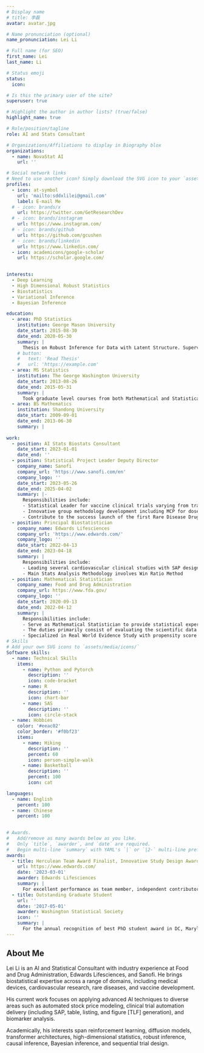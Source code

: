 ```yaml
---
# Display name
# title: 李磊
avatar: avatar.jpg

# Name pronunciation (optional)
name_pronunciation: Lei Li

# Full name (for SEO)
first_name: Lei 
last_name: Li

# Status emoji
status:
  icon: 

# Is this the primary user of the site?
superuser: true

# Highlight the author in author lists? (true/false)
highlight_name: true

# Role/position/tagline
role: AI and Stats Consultant

# Organizations/Affiliations to display in Biography blox
organizations:
  - name: NovaStat AI
    url: ''

# Social network links
# Need to use another icon? Simply download the SVG icon to your `assets/media/icons/` folder.
profiles:
  - icon: at-symbol
    url: 'mailto:sddxlilei@gmail.com'
    label: E-mail Me
  # - icon: brands/x
    url: https://twitter.com/GetResearchDev
  # - icon: brands/instagram
    url: https://www.instagram.com/
  # - icon: brands/github
    url: https://github.com/gcushen
  # - icon: brands/linkedin
    url: https://www.linkedin.com/
  - icon: academicons/google-scholar
    url: https://scholar.google.com/
  

interests:
  - Deep Learning
  - High Dimensional Robust Statistics
  - Biostatistics
  - Variational Inference
  - Bayesian Inference

education:
  - area: PhD Statistics
    institution: George Mason University
    date_start: 2015-08-30
    date_end: 2020-05-30
    summary: |
      Thesis on Robust Inference for Data with Latent Structure. Supervised by [Prof Anand N Vidyashankar](https://anandnv.squarespace.com/). Presented papers at statistical conferences such as JSM with the contributions being published in peer reviewed stats journals.
    # button:
    #   text: 'Read Thesis'
    #   url: 'https://example.com'
  - area: MS Statistics
    institution: The George Washington University
    date_start: 2013-08-26
    date_end: 2015-05-31
    summary: |
      Took graduate level courses from both Mathematical and Statistical Department
  - area: BS Mathematics
    institution: Shandong University
    date_start: 2009-09-01
    date_end: 2013-06-30
    summary: |
            
work:
  - position: AI Stats Biostats Consultant
    date_start: 2023-01-01
    date_end: ''
  - position: Statistical Project Leader Deputy Director 
    company_name: Sanofi
    company_url: 'https://www.sanofi.com/en'
    company_logo: ''
    date_start: 2023-05-26
    date_end: 2025-04-02
    summary: |-
      Responsibilities include:
      - Statistical Leader for vaccine clinical trials varying from translational studies to phase I-III studies.
      - Innovative group methodology development including MCP for dose-finding and Go No Go decision making via Bayesian framework.
      - Contribute to the success launch of the first Rare Disease Drug for Hemophilia Qfitlia fitusiran.
  - position: Principal Biostatistician
    company_name: Edwards Lifesciences
    company_url: 'https://www.edwards.com/'
    company_logo: ''
    date_start: 2022-04-13
    date_end: 2023-04-18
    summary: |
      Responsibilities include:
      - Leading several cardiovascular clinical studies with SAP design
      - Main Stats Analysis Methodology involves Win Ratio Method
  - position: Mathematical Statistician
    company_name: Food and Drug Administration
    company_url: https://www.fda.gov/
    company_logo: ''
    date_start: 2020-09-13
    date_end: 2022-04-12
    summary: |
      Responsibilities include:
      - Serve as Mathematical Statistician to provide statistical expertise in the review of medical devices submissions for IDE, 501k, and PMA to assess the safety and efficacy of medical devices.
      - The duties primarily consist of evaluating the scientific data from real-world data sources, as well as the test methods and descriptions of devices contained in medical device submissions from industry to the Agency.
      - Specialized in Real World Evidence Study with propensity score methodology.
# Skills
# Add your own SVG icons to `assets/media/icons/`
Software skills:
  - name: Technical Skills
    items:
      - name: Python and Pytorch
        description: ''        
        icon: code-bracket
      - name: R
        description: ''        
        icon: chart-bar
      - name: SAS
        description: ''        
        icon: circle-stack
  - name: Hobbies
    color: '#eeac02'
    color_border: '#f0bf23'
    items:
      - name: Hiking
        description: ''
        percent: 60
        icon: person-simple-walk
      - name: Basketball
        description: ''
        percent: 100
        icon: cat

languages:
  - name: English
    percent: 100
  - name: Chinese
    percent: 100
  

# Awards.
#   Add/remove as many awards below as you like.
#   Only `title`, `awarder`, and `date` are required.
#   Begin multi-line `summary` with YAML's `|` or `|2-` multi-line prefix and indent 2 spaces below.
awards:
  - title: Herculean Team Award Finalist, Innovative Study Design Award Finalist, Operational Excellence Award Finalist
    url: https://www.edwards.com/
    date: '2023-03-01'
    awarder: Edwards Lifesciences    
    summary: |
      For excellent performance as team member, independent contributor, and collaborator. 
  - title: Outstanding Graduate Student
    url: ''
    date: '2017-05-01'
    awarder: Washington Statistical Society
    icon: ''
    summary: |
      For the annual recognition of best PhD student award in DC, Maryland, and Virginia area.
---
```


## About Me

Lei Li is an AI and Statistical Consultant with industry experience at Food and Drug Administration, Edwards Lifesciences, and Sanofi. He brings biostatistical expertise across a range of domains, including medical devices, cardiovascular research, rare diseases, and vaccine development. 

His current work focuses on applying advanced AI techniques to diverse areas such as automated stock price modeling, clinical trial automation delivery (including SAP, table, listing, and figure [TLF] generation), and biomarker analysis.

Academically, his interests span reinforcement learning, diffusion models, transformer architectures, high-dimensional statistics, robust inference, causal inference, Bayesian inference, and sequential trial design.

